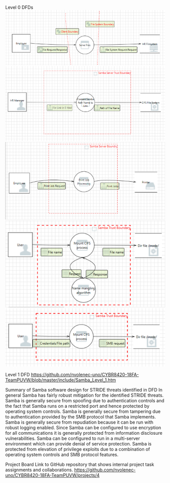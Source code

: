 Level 0 DFDs
  ![CRUD DFD0](https://github.com/nvolenec-uno/CYBR8420-18FA-TeamPUVW/blob/master/include/crud_dfd_level_0.PNG)
  ![email DFD0](https://github.com/nvolenec-uno/CYBR8420-18FA-TeamPUVW/blob/master/include/email_dfd_level_0.PNG)
  ![print DFD0](https://github.com/nvolenec-uno/CYBR8420-18FA-TeamPUVW/blob/master/include/print_dfd_level_0.PNG)
  ![search DFD0](https://github.com/nvolenec-uno/CYBR8420-18FA-TeamPUVW/blob/master/Notes/search_dfd_level_0.PNG)
  ![list DFD0](https://github.com/nvolenec-uno/CYBR8420-18FA-TeamPUVW/blob/master/Notes/list_dfd_level_0.PNG)

Level 1 DFD
   <https://github.com/nvolenec-uno/CYBR8420-18FA-TeamPUVW/blob/master/include/Samba_Level_1.htm>



Summary of Samba software design for STRIDE threats identified in DFD
  In general Samba has fairly robust mitigation for the identified STRIDE threats.  Samba is generally secure from spoofing due to
authentication controls and the fact that Samba runs on a restricted port and hence protected by operating system controls.  Samba is
generally secure from tampering due to authentication provided by the SMB protocol that Samba implements.  Samba is generally secure from
repudiation because it can be run with robust logging enabled.  Since Samba can be configured to use encryption for all communications
it is generally protected from information disclosure vulnerabilities.  Samba can be configured to run in a multi-server environment
which can provide denial of service protection.  Samba is protected from elevation of privilege exploits due to a combination of
operating system controls and SMB protocol features.



Project Board
Link to GitHub repository that shows internal project task assignments and collaborations.
https://github.com/nvolenec-uno/CYBR8420-18FA-TeamPUVW/projects/4
